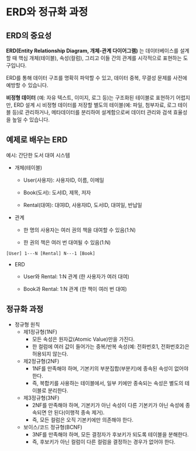 # ERD와 정규화 과정

## ERD의 중요성

**ERD(Entity Relationship Diagram, 개체-관계 다이어그램)** 는 데이터베이스를 설계할 때 핵심 개체(테이블), 속성(컬럼), 그리고 이들 간의 관계를 시각적으로 표현하는 도구입니다.

ERD를 통해 데이터 구조를 명확히 파악할 수 있고, 데이터 중복, 무결성 문제를 사전에 예방할 수 있습니다.

**비정형 데이터** (예: 자유 텍스트, 이미지, 로그 등)는 구조화된 테이블로 표현하기 어렵지만, ERD 설계 시 비정형 데이터를 저장할 별도의 테이블(예: 파일, 첨부자료, 로그 테이블 등)로 관리하거나, 메타데이터를 분리하여 설계함으로써 데이터 관리와 검색 효율성을 높일 수 있습니다.

## 예제로 배우는 ERD
예시: 간단한 도서 대여 시스템

- 개체(테이블)

  - User(사용자): 사용자ID, 이름, 이메일

  - Book(도서): 도서ID, 제목, 저자

  - Rental(대여): 대여ID, 사용자ID, 도서ID, 대여일, 반납일

- 관계

  - 한 명의 사용자는 여러 권의 책을 대여할 수 있음(1:N)

  - 한 권의 책은 여러 번 대여될 수 있음(1:N)

```aiignore
[User] 1---N [Rental] N---1 [Book]
```
- ERD

  - User와 Rental: 1:N 관계 (한 사용자가 여러 대여)

  - Book과 Rental: 1:N 관계 (한 책이 여러 번 대여)

## 정규화 과정
- 정규형 원칙
    - 제1정규형(1NF)
      - 모든 속성은 원자값(Atomic Value)만을 가진다.
      - 한 컬럼에 여러 값이 들어가는 중복/반복 속성(예: 전화번호1, 전화번호2)은 허용되지 않는다.
    - 제2정규형(2NF)
      - 1NF를 만족해야 하며, 기본키의 부분집합(부분키)에 종속된 속성이 없어야 한다.
      - 즉, 복합키를 사용하는 테이블에서, 일부 키에만 종속되는 속성은 별도의 테이블로 분리한다.
    - 제3정규형(3NF)
      - 2NF를 만족해야 하며, 기본키가 아닌 속성이 다른 기본키가 아닌 속성에 종속되면 안 된다(이행적 종속 제거).
      - 즉, 모든 컬럼은 오직 기본키에만 의존해야 한다.
    - 보이스/코드 정규형(BCNF)
      - 3NF를 만족해야 하며, 모든 결정자가 후보키가 되도록 테이블을 분해한다.
      - 즉, 후보키가 아닌 컬럼이 다른 컬럼을 결정하는 경우가 없어야 한다.



